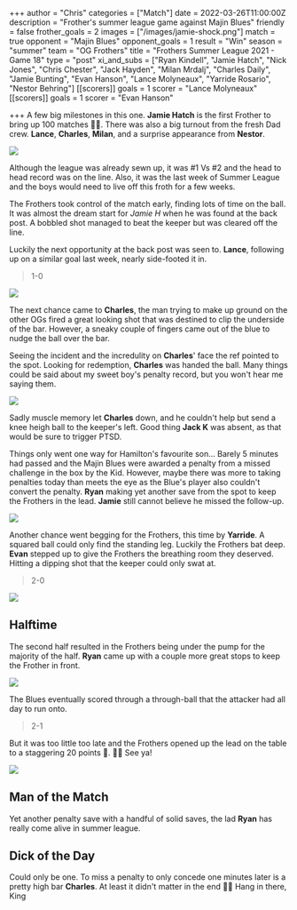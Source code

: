 +++
author = "Chris"
categories = ["Match"]
date = 2022-03-26T11:00:00Z
description = "Frother's summer league game against Majin Blues"
friendly = false
frother_goals = 2
images = ["/images/jamie-shock.png"]
match = true
opponent = "Majin Blues"
opponent_goals = 1
result = "Win"
season = "summer"
team = "OG Frothers"
title = "Frothers Summer League 2021 - Game 18"
type = "post"
xi_and_subs = ["Ryan Kindell", "Jamie Hatch", "Nick Jones", "Chris Chester", "Jack Hayden", "Milan Mrdalj", "Charles Daily", "Jamie Bunting", "Evan Hanson", "Lance Molyneaux", "Yarride Rosario", "Nestor Behring"]
[[scorers]]
goals = 1
scorer = "Lance Molyneaux"
[[scorers]]
goals = 1
scorer = "Evan Hanson"

+++
A few big milestones in this one. **Jamie Hatch** is the first Frother to bring up 100 matches 🙌🙌. There was also a big turnout from the fresh Dad crew. **Lance**, **Charles**, **Milan**, and a surprise appearance from **Nestor**.

![](/images/277004718_3627564620803150_8303688549156202983_n.jpg)

Although the league was already sewn up, it was #1 Vs #2 and the head to head record was on the line. Also, it was the last week of Summer League and the boys would need to live off this froth for a few weeks.

The Frothers took control of the match early, finding lots of time on the ball. It was almost the dream start for _Jamie H_ when he was found at the back post. A bobbled shot managed to beat the keeper but was cleared off the line.

Luckily the next opportunity at the back post was seen to. **Lance**, following up on a similar goal last week, nearly side-footed it in.

> 1-0

![](/images/276299954_3627562820803330_7592711867242648911_n.jpg)

The next chance came to **Charles**, the man trying to make up ground on the other OGs fired a great looking shot that was destined to clip the underside of the bar. However, a sneaky couple of fingers came out of the blue to nudge the ball over the bar.

Seeing the incident and the incredulity on **Charles**' face the ref pointed to the spot. Looking for redemption, **Charles** was handed the ball. Many things could be said about my sweet boy's penalty record, but you won't hear me saying them.

![](/images/277000453_3627566720802940_5603503773195073335_n.jpg)

Sadly muscle memory let **Charles** down, and he couldn't help but send a knee heigh ball to the keeper's left. Good thing **Jack K** was absent, as that would be sure to trigger PTSD.

Things only went one way for Hamilton's favourite son... Barely 5 minutes had passed and the Majin Blues were awarded a penalty from a missed challenge in the box by the Kid. However, maybe there was more to taking penalties today than meets the eye as the Blue's player also couldn't convert the penalty. **Ryan** making yet another save from the spot to keep the Frothers in the lead. **Jamie** still cannot believe he missed the follow-up.

![](/images/277173907_3627564984136447_2447524762809463227_n.jpg)

Another chance went begging for the Frothers, this time by **Yarride**. A squared ball could only find the standing leg. Luckily the Frothers bat deep. **Evan** stepped up to give the Frothers the breathing room they deserved. Hitting a dipping shot that the keeper could only swat at.

> 2-0

![](/images/277000934_3627562957469983_988470858776516093_n.jpg)

## Halftime

The second half resulted in the Frothers being under the pump for the majority of the half. **Ryan** came up with a couple more great stops to keep the Frother in front.

![](/images/277107143_3627562854136660_4863541436445677158_n-1.jpg)

The Blues eventually scored through a through-ball that the attacker had all day to run onto.

> 2-1

But it was too little too late and the Frothers opened up the lead on the table to a staggering 20 points 🤯. 👋👋 See ya!

![](/images/276246280_3627568134136132_8902907733177749763_n.jpg)

## Man of the Match

Yet another penalty save with a handful of solid saves, the lad **Ryan** has really come alive in summer league.

## Dick of the Day

Could only be one. To miss a penalty to only concede one minutes later is a pretty high bar **Charles**. At least it didn't matter in the end 🤷‍♀️ Hang in there, King